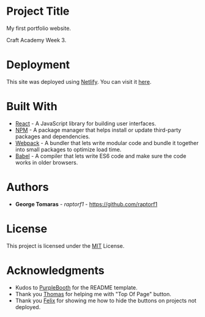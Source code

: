 # Project Title

<p>My first portfolio website.</p>
<p>Craft Academy Week 3.</p>

# Deployment

This site was deployed using [Netlify](https://www.netlify.com/). You can visit it [here](https://gtomaras-portfolio.netlify.com/).

# Built With

* [React](https://reactjs.org/) - A JavaScript library for building user interfaces.
* [NPM](https://www.npmjs.com/) - A package manager that helps install or update third-party packages and dependencies.
* [Webpack](https://webpack.js.org/) - A bundler that lets write modular code and bundle it together into small packages to optimize load time.
* [Babel](https://babeljs.io/) - A compiler that lets write ES6 code and make sure the code works in older browsers.

# Authors

* **George Tomaras** - *raptorf1* - https://github.com/raptorf1

# License

This project is licensed under the [MIT](https://opensource.org/licenses/MIT) License.

# Acknowledgments

* Kudos to [PurpleBooth](https://github.com/PurpleBooth) for the README template.
* Thank you [Thomas](https://github.com/tochman) for helping me with "Top Of Page" button.
* Thank you [Felix](https://github.com/leiter007) for showing me how to hide the buttons on projects not deployed.